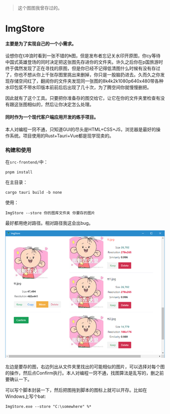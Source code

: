 > 这个图图我曾存过的。

# ImgStore

#### 主要是为了实现自己的一个小需求。

设想你在t冲浪时看到一张不错的~~h~~图，但是发布者忘记关水印开原图，你cy等待中国式英雄登场的同时决定把这张图先存进你的文件夹。许久之后你在p国旅游时终于偶然发现了正在寻找的原图，但是你已经不记得低清图什么时候有没有存过了，你也不想从你上千张存图里挑出来删掉，你只是一股脑扔进去。久而久之你发现存储空间红了，翻阅你的文件夹发现同一张图的8k4k2k1080p640x480带各种水印包浆不带水印版本前前后后出现了几十次，为了腾空间你就慢慢删把。

因此就有了这个工具。只要把你准备存的图交给它，让它在你的文件夹里检查有没有跟这张图相似的，然后让你决定怎么处理。

#### 同时作为一个现代客户端应用开发的练手项目。

本人对编程一窍不通，只知道GUI的尽头是HTML+CSS+JS，浏览器是最好的操作系统。项目使用的Rust+Tauri+Vue都是现学现卖的。

### 构建和使用

在`src-frontend/`中：

```
pnpm install
```

在主目录：

```
cargo tauri build -b none
```

使用：

```
ImgStore --store 你的图库文件夹 你要存的图片
```

最好都用绝对路径。相对路径我这会出bug。

![效果](assets/demo.png)

左边是要存的图，右边列出从文件夹里找出的可能相似的图片，可以选择对每个图的操作，然后点Confirm执行。本人对编程一窍不通，找图算法是乱写的，删之前要确认一下。

可以写个脚本封装一下，然后把图拖到脚本的图标上就可以开存。比如在Windows上写个bat:

```
ImgStore.exe --store "C:\somewhere" %*
```